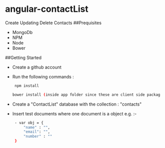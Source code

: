 # angular-contactList
Create Updating Delete Contacts
##Prequisites
 * MongoDb
 * NPM
 * Node
 * Bower
 
##Getting Started
 * Create a github account
 * Run the following commands : 
     ```bash
      npm install
      ```

    ```bash
    bower install (inside app folder since these are client side packages)
    ```
 * Create a "ContactList" database with the collection : "contacts"
 * Insert test documents where one document is a object e.g. :-
   ```bash
 	- var obj = {
 	    "name" : "",
		"email": "",
        "number" : ""
 	}
 	```


